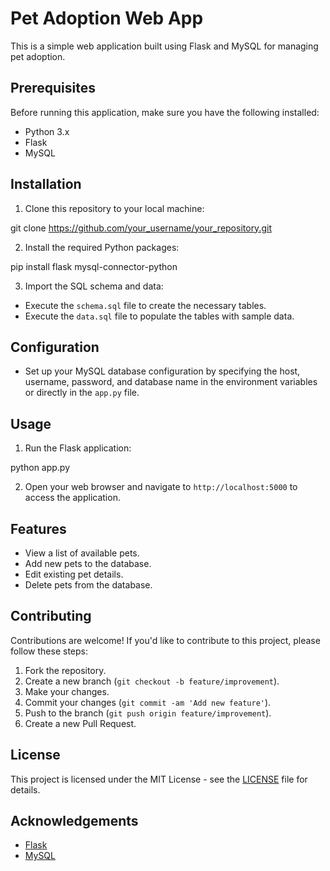 # Pet Adoption Web App

This is a simple web application built using Flask and MySQL for managing pet adoption.

## Prerequisites

Before running this application, make sure you have the following installed:

- Python 3.x
- Flask
- MySQL

## Installation

1. Clone this repository to your local machine:

git clone https://github.com/your_username/your_repository.git

2. Install the required Python packages:

pip install flask mysql-connector-python

3. Import the SQL schema and data:

- Execute the `schema.sql` file to create the necessary tables.
- Execute the `data.sql` file to populate the tables with sample data.

## Configuration

- Set up your MySQL database configuration by specifying the host, username, password, and database name in the environment variables or directly in the `app.py` file.

## Usage

1. Run the Flask application:

python app.py


2. Open your web browser and navigate to `http://localhost:5000` to access the application.

## Features

- View a list of available pets.
- Add new pets to the database.
- Edit existing pet details.
- Delete pets from the database.

## Contributing

Contributions are welcome! If you'd like to contribute to this project, please follow these steps:

1. Fork the repository.
2. Create a new branch (`git checkout -b feature/improvement`).
3. Make your changes.
4. Commit your changes (`git commit -am 'Add new feature'`).
5. Push to the branch (`git push origin feature/improvement`).
6. Create a new Pull Request.

## License

This project is licensed under the MIT License - see the [LICENSE](LICENSE) file for details.

## Acknowledgements

- [Flask](https://flask.palletsprojects.com/)
- [MySQL](https://www.mysql.com/)
